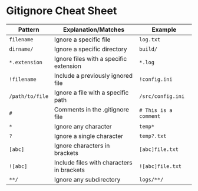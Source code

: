# Gitignore Cheat Sheet

| Pattern | Explanation/Matches | Example |
| ------- | ----------- | ------- |
| `filename` | Ignore a specific file | `log.txt` |
| `dirname/` | Ignore a specific directory | `build/` |
| `*.extension` | Ignore files with a specific extension | `*.log` |
| `!filename` | Include a previously ignored file | `!config.ini` |
| `/path/to/file` | Ignore a file with a specific path | `/src/config.ini` |
| `#` | Comments in the .gitignore file | `# This is a comment` |
| `*` | Ignore any character | `temp*` |
| `?` | Ignore a single character | `temp?.txt` |
| `[abc]` | Ignore characters in brackets | `[abc]file.txt` |
| `![abc]` | Include files with characters in brackets | `![abc]file.txt` |
| `**/` | Ignore any subdirectory | `logs/**/` |

